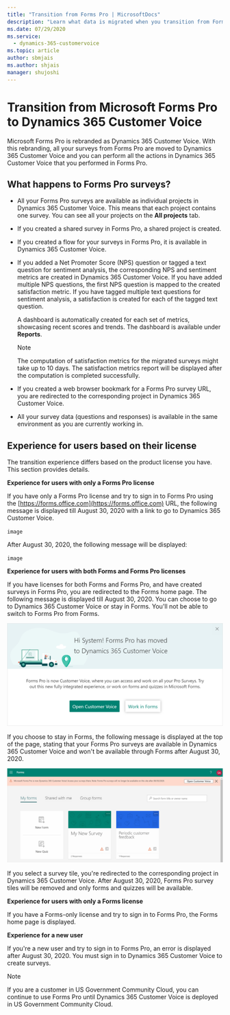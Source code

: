 ```yaml
---
title: "Transition from Forms Pro | MicrosoftDocs"
description: "Learn what data is migrated when you transition from Forms Pro to Dynamics 365 Customer Voice."
ms.date: 07/29/2020
ms.service: 
  - dynamics-365-customervoice
ms.topic: article
author: sbmjais
ms.author: shjais
manager: shujoshi
---
```


# Transition from Microsoft Forms Pro to Dynamics 365 Customer Voice

Microsoft Forms Pro is rebranded as Dynamics 365 Customer Voice. With this rebranding, all your surveys from Forms Pro are moved to Dynamics 365 Customer Voice and you can perform all the actions in Dynamics 365 Customer Voice that you performed in Forms Pro.

## What happens to Forms Pro surveys?

- All your Forms Pro surveys are available as individual projects in Dynamics 365 Customer Voice. This means that each project contains one survey. You can see all your projects on the **All projects** tab.

- If you created a shared survey in Forms Pro, a shared project is created.

- If you created a flow for your surveys in Forms Pro, it is available in Dynamics 365 Customer Voice.

- If you added a Net Promoter Score (NPS) question or tagged a text question for sentiment analysis, the corresponding NPS and sentiment metrics are created in Dynamics 365 Customer Voice. If you have added multiple NPS questions, the first NPS question is mapped to the created satisfaction metric. If you have tagged multiple text questions for sentiment analysis, a satisfaction is created for each of the tagged text question.

  A dashboard is automatically created for each set of metrics, showcasing recent scores and trends. The dashboard is available under **Reports**.

  > [!NOTE]
  > The computation of satisfaction metrics for the migrated surveys might take up to 10 days. The satisfaction metrics report will be displayed after the computation is completed successfully.

- If you created a web browser bookmark for a Forms Pro survey URL, you are redirected to the corresponding project in Dynamics 365 Customer Voice.

- All your survey data (questions and responses) is available in the same environment as you are currently working in.

## Experience for users based on their license

The transition experience differs based on the product license you have. This section provides details.

**Experience for users with only a Forms Pro license**

If you have only a Forms Pro license and try to sign in to Forms Pro using the [https://forms.office.com](https://forms.office.com) URL, the following message is displayed till August 30, 2020 with a link to go to Dynamics 365 Customer Voice.

`image`

After August 30, 2020, the following message will be displayed:

`image`

**Experience for users with both Forms and Forms Pro licenses**

If you have licenses for both Forms and Forms Pro, and have created surveys in Forms Pro, you are redirected to the Forms home page. The following message is displayed till August 30, 2020. You can choose to go to Dynamics 365 Customer Voice or stay in Forms. You'll not be able to switch to Forms Pro from Forms.

![Forms Pro move message](media/forms-pro-move-message.png "Forms Pro move message") 

If you choose to stay in Forms, the following message is displayed at the top of the page, stating that your Forms Pro surveys are available in Dynamics 365 Customer Voice and won't be available through Forms after August 30, 2020.

![Forms Pro move message bar](media/forms-pro-move-message-bar.png "Forms Pro move message bar") 

If you select a survey tile, you're redirected to the corresponding project in Dynamics 365 Customer Voice. After August 30, 2020, Forms Pro survey tiles will be removed and only forms and quizzes will be available.

**Experience for users with only a Forms license**

If you have a Forms-only license and try to sign in to Forms Pro, the Forms home page is displayed.

**Experience for a new user**

If you're a new user and try to sign in to Forms Pro, an error is displayed after August 30, 2020. You must sign in to Dynamics 365 Customer Voice to create surveys.

> [!NOTE]
> If you are a customer in US Government Community Cloud, you can continue to use Forms Pro until Dynamics 365 Customer Voice is deployed in US Government Community Cloud.
